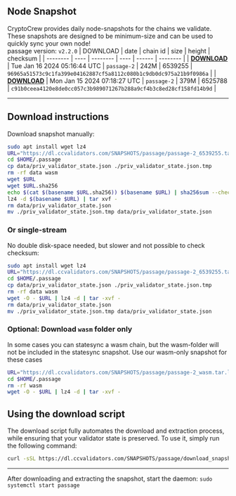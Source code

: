 ## Node Snapshot
CryptoCrew provides daily node-snapshots for the chains we validate. These snapshots are designed to be minimum-size and can be used to quickly sync your own node!  
passage version: `v2.2.0`
| DOWNLOAD | date | chain id | size | height | checksum |
| -------- | ---- | -------- | ---- | ------ | -------- |
| **[DOWNLOAD](https://dl.ccvalidators.com/SNAPSHOTS/passage/passage-2_6539255.tar.lz4)** | Tue Jan 16 2024 05:16:44 UTC | `passage-2` | 242M | 6539255 | `96965a51573c9c1fa399e04162887cf5a8112c080b1c9db0dc975a21b9f0986a` |
| **[DOWNLOAD](https://dl.ccvalidators.com/SNAPSHOTS/passage/passage-2_6525788.tar.lz4)** | Mon Jan 15 2024 07:18:27 UTC | `passage-2` | 379M | 6525788 | `c91b0ceea4120e8de0cc057c3b989071267b288a9cf4b3c8ed28cf158fd14b9d` |

---

## Download instructions
Download snapshot manually:
```sh
sudo apt install wget lz4
URL="https://dl.ccvalidators.com/SNAPSHOTS/passage/passage-2_6539255.tar.lz4"
cd $HOME/.passage
cp data/priv_validator_state.json ./priv_validator_state.json.tmp
rm -rf data wasm
wget $URL
wget $URL.sha256
echo $(cat $(basename $URL.sha256)) $(basename $URL) | sha256sum --check
lz4 -d $(basename $URL) | tar xvf -
rm data/priv_validator_state.json
mv ./priv_validator_state.json.tmp data/priv_validator_state.json
```

### Or single-stream
No double disk-space needed, but slower and not possible to check checksum:
```sh
sudo apt install wget lz4
URL="https://dl.ccvalidators.com/SNAPSHOTS/passage/passage-2_6539255.tar.lz4"
cd $HOME/.passage
cp data/priv_validator_state.json ./priv_validator_state.json.tmp
rm -rf data wasm
wget -O - $URL | lz4 -d | tar -xvf -
rm data/priv_validator_state.json
mv ./priv_validator_state.json.tmp data/priv_validator_state.json
```

### Optional: Download `wasm` folder only
In some cases you can statesync a wasm chain, but the wasm-folder will not be included in the statesync snapshot. Use our wasm-only snapshot for these cases
```sh
URL="https://dl.ccvalidators.com/SNAPSHOTS/passage/passage-2_wasm.tar.lz4"
cd $HOME/.passage
rm -rf wasm
wget -O - $URL | lz4 -d | tar -xvf -
```



## Using the download script

The download script fully automates the download and extraction process, while ensuring that your validator state is preserved. To use it, simply run the following command:
```sh
curl -sSL https://dl.ccvalidators.com/SNAPSHOTS/passage/download_snapshot.sh | bash
```
---

After downloading and extracting the snapshot, start the daemon: `sudo systemctl start passage`


